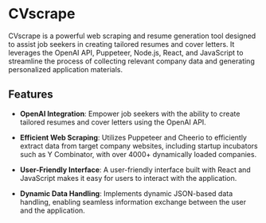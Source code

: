# CVscrape

CVscrape is a powerful web scraping and resume generation tool designed to assist job seekers in creating tailored resumes and cover letters. It leverages the OpenAI API, Puppeteer, Node.js, React, and JavaScript to streamline the process of collecting relevant company data and generating personalized application materials.

## Features

- **OpenAI Integration**: Empower job seekers with the ability to create tailored resumes and cover letters using the OpenAI API.

- **Efficient Web Scraping**: Utilizes Puppeteer and Cheerio to efficiently extract data from target company websites, including startup incubators such as Y Combinator, with over 4000+ dynamically loaded companies.

- **User-Friendly Interface**: A user-friendly interface built with React and JavaScript makes it easy for users to interact with the application.

- **Dynamic Data Handling**: Implements dynamic JSON-based data handling, enabling seamless information exchange between the user and the application.
